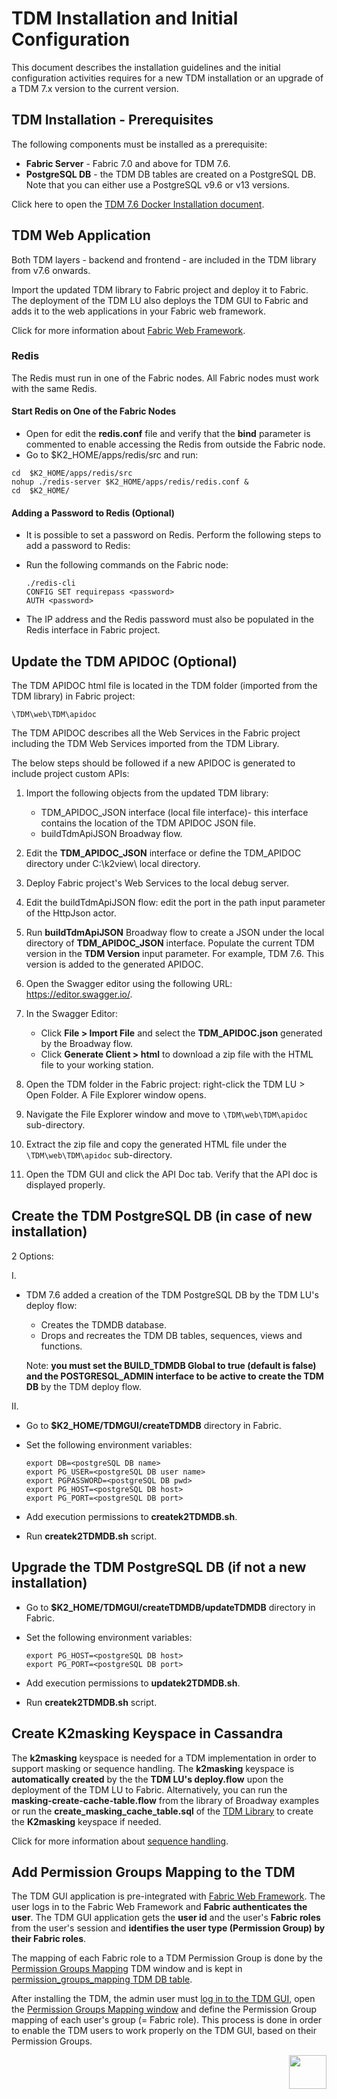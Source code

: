 # TDM Installation and Initial Configuration

This document describes the installation guidelines and the initial configuration activities requires for a new TDM installation or an upgrade of a TDM 7.x version to the current version.

## TDM Installation  -  Prerequisites

The following components must be installed as a prerequisite:

- **Fabric Server** -  Fabric 7.0 and above for TDM 7.6.
- **PostgreSQL DB** - the TDM DB tables are created on a PostgreSQL DB. Note that you can either use a PostgreSQL v9.6 or v13 versions. 

Click here to open the [TDM 7.6 Docker Installation document](/articles/98_maintenance_and_operational/Installations/Docker/TDM/TDM_Docker_Installation_V7.6.md).

## TDM Web Application

Both  TDM layers - backend and frontend - are included in the TDM library from v7.6 onwards. 

Import the updated TDM library to Fabric project and deploy it to Fabric. The deployment of the TDM LU also deploys the TDM GUI to Fabric and adds it to the web applications in your Fabric web framework.

Click for more information about [Fabric Web Framework](/articles/30_web_framework/01_web_framework_overview.md).

### Redis

The Redis must run in one of the Fabric nodes. All Fabric nodes must work with the same Redis.

#### Start Redis on One of the Fabric Nodes

- Open for edit the **redis.conf** file and verify that the **bind** parameter is commented to enable accessing the Redis from outside the Fabric node.
- Go to $K2_HOME/apps/redis/src and run:

```
cd  $K2_HOME/apps/redis/src
nohup ./redis-server $K2_HOME/apps/redis/redis.conf &
cd  $K2_HOME/
```

#### Adding a Password to Redis (Optional)

- It is possible to set a password on Redis. Perform the following steps to add a password to Redis:

- Run the following commands on the Fabric node:

  ```
  ./redis-cli
  CONFIG SET requirepass <password>
  AUTH <password>
  ```

- The IP address and the Redis password must also be populated in the Redis interface in Fabric project.

## Update the TDM APIDOC (Optional)

The TDM APIDOC html file is located in the TDM folder (imported from the TDM library) in Fabric project:  

`\TDM\web\TDM\apidoc`

The TDM APIDOC describes all the Web Services in the Fabric project including the TDM Web Services imported from the TDM Library.

The below steps should be followed if a new APIDOC is generated to include project custom APIs:

1. Import the following objects from the updated TDM library:

   - TDM_APIDOC_JSON interface (local file interface)- this interface contains the location of the TDM APIDOC JSON file.
   - buildTdmApiJSON Broadway flow.

2. Edit the **TDM_APIDOC_JSON** interface or define the TDM_APIDOC directory under C:\k2view\ local directory.

3. Deploy Fabric project's Web Services to the local debug server.

4. Edit the buildTdmApiJSON flow: edit the port in the path input parameter of the HttpJson actor.

5. Run **buildTdmApiJSON** Broadway flow to create a JSON under the local directory of **TDM_APIDOC_JSON** interface. Populate the current TDM version in the **TDM Version** input parameter. For example, TDM 7.6. This version is added to the generated APIDOC.

6. Open the Swagger editor using the following URL: https://editor.swagger.io/.

7. In the Swagger Editor:

   - Click **File > Import File** and select the **TDM_APIDOC.json** generated by the Broadway flow.
   - Click **Generate Client > html** to download a zip file with the HTML file to your working station.

8. Open the TDM folder in the Fabric project: right-click the TDM LU > Open Folder. A File Explorer window opens.

9. Navigate the File Explorer window and move to `\TDM\web\TDM\apidoc` sub-directory.

10. Extract the zip file and copy the generated HTML file under the `\TDM\web\TDM\apidoc` sub-directory.

11. Open the TDM GUI and click the API Doc tab. Verify that the API doc is displayed properly.



## Create the TDM PostgreSQL DB (in case of new installation)

2 Options:

I.

- TDM 7.6 added a creation of the TDM PostgreSQL DB by the TDM LU's deploy flow:

  - Creates the TDMDB database.
  - Drops and recreates the TDM DB tables, sequences, views and functions.

  Note: **you must set the BUILD_TDMDB Global to true (default is false) and the POSTGRESQL_ADMIN interface to be active to create the TDM DB** by the TDM deploy flow.

  

II.

- Go to **$K2_HOME/TDMGUI/createTDMDB** directory in Fabric.

- Set the following environment variables:

  ```shell
  export DB=<postgreSQL DB name>
  export PG_USER=<postgreSQL DB user name>
  export PGPASSWORD=<postgreSQL DB pwd>
  export PG_HOST=<postgreSQL DB host>
  export PG_PORT=<postgreSQL DB port>

  ```

- Add execution permissions to **createk2TDMDB.sh**.

- Run **createk2TDMDB.sh** script.

  

## Upgrade the TDM PostgreSQL DB (if not a new installation)

- Go to **$K2_HOME/TDMGUI/createTDMDB/updateTDMDB** directory in Fabric.

- Set the following environment variables:

  ```shell
  export PG_HOST=<postgreSQL DB host>
  export PG_PORT=<postgreSQL DB port>
  ```

- Add execution permissions to **updatek2TDMDB.sh**.

- Run **createk2TDMDB.sh** script.



## Create K2masking Keyspace in Cassandra

The **k2masking** keyspace is needed for a TDM implementation in order to support masking or sequence handling. The **k2masking** keyspace is **automatically created** by the the **TDM LU's deploy.flow** upon the deployment of the TDM LU to Fabric. Alternatively, you can run the **masking-create-cache-table.flow** from the library of Broadway examples or run the **create_masking_cache_table.sql** of the [TDM Library](/articles/TDM/tdm_implementation/04_fabric_tdm_library.md) to create the **K2masking** keyspace if needed.

Click for more information about [sequence handling](/articles/TDM/tdm_implementation/11_tdm_implementation_using_generic_flows.md#step-2---create-sequences).

## Add Permission Groups Mapping to the TDM

The TDM GUI application is pre-integrated with [Fabric Web Framework](/articles/30_web_framework/02_preintegrated_apps_overview.md). The user logs in to the Fabric Web Framework and **Fabric authenticates the user**. The TDM GUI application gets the **user id** and the user's **Fabric roles** from the user's session and **identifies the user type (Permission Group) by their Fabric roles**.

The mapping of each Fabric role to a TDM Permission Group is done by the [Permission Groups Mapping](/articles/TDM/tdm_gui/02a_permission_group_mapping_window.md) TDM window and is kept in [permission_groups_mapping TDM DB table](/articles/TDM/tdm_architecture/02_tdm_database.md#permission_groups_mapping).

After installing the TDM, the admin user must [log in to the TDM GUI](/articles/TDM/tdm_gui/01_tdm_gui_overview.md#tdm-gui---login), open the [Permission Groups Mapping window](/articles/TDM/tdm_gui/02a_permission_group_mapping_window.md) and define the Permission Group mapping of each user's group (= Fabric role). This process is done in order to enable the TDM users to work properly on the TDM GUI, based on their Permission Groups.

[<img align="right" width="60" height="54" src="/articles/images/Next.png">](02_tdmdb_general_parameters.md)
